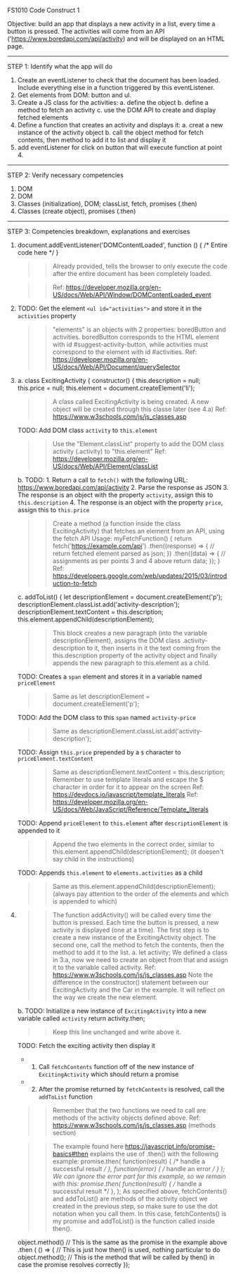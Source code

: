 FS1010 Code Construct 1

Objective: build an app that displays a new activity in a list, every time a button is pressed. The activities will come from an API ('https://www.boredapi.com/api/activity) and will be displayed on an HTML page.

---
STEP 1: Identify what the app will do

1. Create an eventListener to check that the document has been loaded. Include everything else in a function triggered by this eventListener.
2. Get elements from DOM: button and ul.
3. Create a JS class for the activities:
	a. define the object
	b. define a method to fetch an activity
	c. use the DOM API to create and display fetched elements
4. Define a function that creates an activity and displays it:
	a. creat a new instance of the activity object
	b. call the object method for fetch contents, then method to add it to list and display it
5. add eventListener for click on button that will execute function at point 4.

---
STEP 2: Verify necessary competencies

1. DOM
2. DOM
3. Classes (initialization), DOM; classList, fetch, promises (.then)
4. Classes (create object), promises (.then)

---
STEP 3: Competencies breakdown, explanations and exercises

1. document.addEventListener('DOMContentLoaded', function () { /* Entire code here */ }
	>> Already provided, tells the browser to only execute the code after the entire document has been completely loaded.
	
	>> Ref: https://developer.mozilla.org/en-US/docs/Web/API/Window/DOMContentLoaded_event
	
2. TODO: Get the element `<ul id="activities">` and store it in the `activities` property
	>> "elements" is an objects with 2 properties: boredButton and activities.
	>> boredButton corresponds to the HTML element with id #suggest-activity-button, while activities must correspond to the element with id #activities.
	>> Ref: https://developer.mozilla.org/en-US/docs/Web/API/Document/querySelector
	
3. 
	a.
	class ExcitingActivity {
		constructor() {
		this.description = null;
		this.price = null;
		this.element = document.createElement('li');
	>> A class called ExcitingActivity is being created. A new object will be created through this classe later (see 4.a)
	>> Ref: https://www.w3schools.com/js/js_classes.asp
	
	TODO: Add DOM class `activity` to `this.element`
	>> Use the "Element.classList" property to add the DOM class activity (.activity) to "this.element"
	>> Ref: https://developer.mozilla.org/en-US/docs/Web/API/Element/classList
	
	b.
	TODO:
		1. Return a call to `fetch()` with the following URL: https://www.boredapi.com/api/activity
		2. Parse the response as JSON
		3. The response is an object with the property `activity`, assign this to `this.description`
		4. The response is an object with the property `price`, assign this to `this.price`
	>> Create a method (a function inside the class ExcitingActivity) that fetches an element from an API, using the fetch API
	>> Usage:
	myFetchFunction() {
		return fetch('https://example.com/api')
			.then((response) => {
			// return fetched element parsed as json;
			})
			.then((data) => {
			// assignments as per points 3 and 4 above
			return data;
			});
	}
	>> Ref: https://developers.google.com/web/updates/2015/03/introduction-to-fetch
	
	c.
	addToList() {
      let descriptionElement = document.createElement('p');
      descriptionElement.classList.add('activity-description');
      descriptionElement.textContent = this.description;
      this.element.appendChild(descriptionElement);
	>> This block creates a new paragraph (into the variable descriptionElement), assigns the DOM class .activity-description to it, then inserts in it the text coming from the this.description property of the activity object and finally appends the new paragraph to this.element as a child.
	
	TODO: Creates a `span` element and stores it in a variable named `priceElement`
	>> Same as let descriptionElement = document.createElement('p');
	
	TODO: Add the DOM class to this `span` named `activity-price`
	>> Same as descriptionElement.classList.add('activity-description');
	
	TODO: Assign `this.price` prepended by a `$` character to `priceElement.textContent`
	>> Same as descriptionElement.textContent = this.description;
	>> Remember to use template literals and escape the $ character in order for it to appear on the screen
	>> Ref: https://devdocs.io/javascript/template_literals
	>> Ref: https://developer.mozilla.org/en-US/docs/Web/JavaScript/Reference/Template_literals
	
	TODO: Append `priceElement` to `this.element` after `descriptionElement` is appended to it
	>> Append the two elements in the correct order, similar to this.element.appendChild(descriptionElement); (it doesen't say child in the instructions) 
	
	TODO: Appends `this.element` to `elements.activities` as a child
	>> Same as this.element.appendChild(descriptionElement); (always pay attention to the order of the elements and which is appended to which)
	
4.
	>> The function addActivity() will be called every time the button is pressed. Each time the button is pressed, a new activity is displayed (one at a time).
	>> The first step is to create a new instance of the ExcitingActivity object.
	>> The second one, call the method to fetch the contents, then the method to add it to the list.
	a.
	let activity;
	>> We defined a class in 3.a, now we need to create an object from that and assign it to the variable called activity.
	>> Ref: https://www.w3schools.com/js/js_classes.asp
	>> Note the difference in the constructor() statement between our ExcitingActivity and the Car in the example. It will reflect on the way we create the new element.
	
	b.
	TODO: Initialize a new instance of `ExcitingActivity` into a new variable called `activity`
	return activity.then;
	>> Keep this line unchanged and write above it.
	
	TODO: Fetch the exciting activity then display it
     *   1. Call `fetchContents` function off of the new instance of `ExcitingActivity` which should return a promise
     *   2. After the promise returned by `fetchContents` is resolved, call the `addToList` function
	>> Remember that the two functions we need to call are methods of the activity objects defined above.
	>> Ref: https://www.w3schools.com/js/js_classes.asp (methods section)
	
	>> The example found here https://javascript.info/promise-basics#then explains the use of .then() with the following example:
	promise.then(
		function(result) { /* handle a successful result */ },
		function(error) { /* handle an error */ }
	);
	>> We can ignore the error part for this example, so we remain with this:
	promise.then(
		function(result) { /* handle a successful result */ },
	);
	>> As specified above, fetchContents() and addToList() are methods of the activity object we created in the previous step, so make sure to use the dot notation when you call them.
	>> In this case, fetchContents() is my promise and addToList() is the function called inside then().
	>>
	object.method() 	// This is the same as the promise in the example above
    .then ( () => { 	// This is just how then() is used, nothing particular to do
      object.method();	// This is  the method that will be called by then() in case the promise resolves correctly
    });
	
